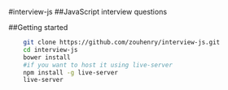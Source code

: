 #interview-js
##JavaScript interview questions

##Getting started

```bash
    git clone https://github.com/zouhenry/interview-js.git
    cd interview-js
    bower install
    #if you want to host it using live-server
    npm install -g live-server
    live-server
```